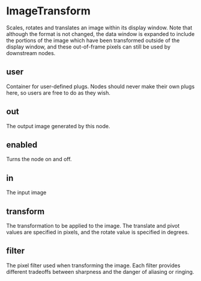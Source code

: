 # ImageTransform

Scales, rotates and translates an image within its display window.
Note that although the format is not changed, the data window is
expanded to include the portions of the image which have been
transformed outside of the display window, and these out-of-frame
pixels can still be used by downstream nodes.

## user

 Container for user-defined plugs. Nodes
should never make their own plugs here,
so users are free to do as they wish.

## out

 The output image generated by this node.

## enabled

 Turns the node on and off.

## in

 The input image

## transform

 The transformation to be applied to the image. The translate
and pivot values are specified in pixels, and the rotate
value is specified in degrees.

## filter

 The pixel filter used when transforming the image. Each
filter provides different tradeoffs between sharpness and
the danger of aliasing or ringing.

